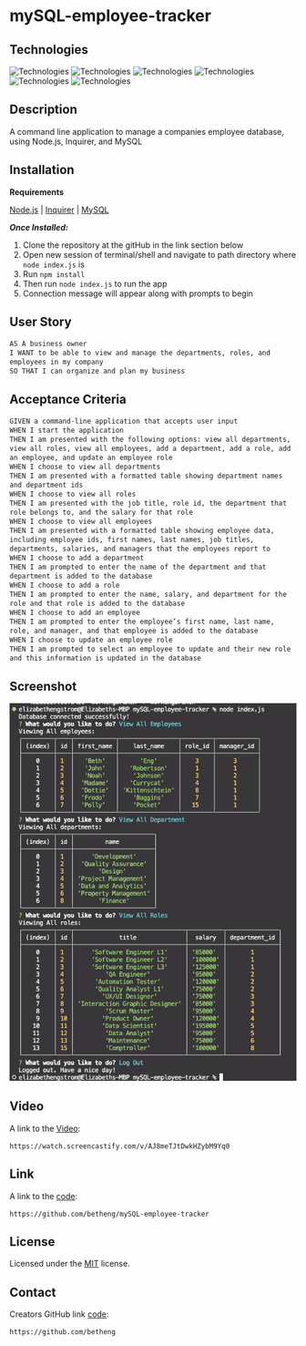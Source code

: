 # mySQL-employee-tracker

## Technologies
![Technologies](https://img.shields.io/badge/-Git-F05032?logo=Git&logoColor=white)
![Technologies](https://img.shields.io/badge/-JavaScript-007396?logo=JavaScript&logoColor=white)
![Technologies](https://img.shields.io/badge/-Node.js-339933?logo=Node.js&logoColor=white)
![Technologies](https://img.shields.io/badge/-npm-CB3837?logo=npm&logoColor=white)
![Technologies](https://img.shields.io/badge/-MySQL-4479A1?logo=MySQL&logoColor=white)
![Technologies](https://img.shields.io/badge/-Inquirer-000000?logo=&logoColor=white)


## Description
A command line application to manage a companies employee database, using Node.js, Inquirer, and MySQL

## Installation
**Requirements**

[Node.js](https://nodejs.org/en/) | [Inquirer](https://www.npmjs.com/package/inquirer) | [MySQL](https://www.npmjs.com/package/mysql2)

***Once Installed:***
1. Clone the repository at the gitHub in the link section below
2. Open new session of terminal/shell and navigate to path directory where ```node index.js``` is
3. Run  ```npm install```
4. Then run ```node index.js``` to run the app
5. Connection message will appear along with prompts to begin

## User Story
```
AS A business owner
I WANT to be able to view and manage the departments, roles, and employees in my company
SO THAT I can organize and plan my business
```

## Acceptance Criteria
```
GIVEN a command-line application that accepts user input
WHEN I start the application
THEN I am presented with the following options: view all departments, view all roles, view all employees, add a department, add a role, add an employee, and update an employee role
WHEN I choose to view all departments
THEN I am presented with a formatted table showing department names and department ids
WHEN I choose to view all roles
THEN I am presented with the job title, role id, the department that role belongs to, and the salary for that role
WHEN I choose to view all employees
THEN I am presented with a formatted table showing employee data, including employee ids, first names, last names, job titles, departments, salaries, and managers that the employees report to
WHEN I choose to add a department
THEN I am prompted to enter the name of the department and that department is added to the database
WHEN I choose to add a role
THEN I am prompted to enter the name, salary, and department for the role and that role is added to the database
WHEN I choose to add an employee
THEN I am prompted to enter the employee’s first name, last name, role, and manager, and that employee is added to the database
WHEN I choose to update an employee role
THEN I am prompted to select an employee to update and their new role and this information is updated in the database
```

## Screenshot
![Command Line](./assets/Module12Challeng_sqlEmployeeTracker_BethEngstrom_SS.png)

## Video
A link to the [Video](https://watch.screencastify.com/v/AJ8meTJtDwkHZybM9Yq0):
```
https://watch.screencastify.com/v/AJ8meTJtDwkHZybM9Yq0
```

## Link
A link to the [code](https://github.com/betheng/mySQL-employee-tracker):
```
https://github.com/betheng/mySQL-employee-tracker
```

## License
  
  Licensed under the [MIT](LICENSE) license.

## Contact
Creators GitHub link [code](https://github.com/betheng ):
```
https://github.com/betheng 
```